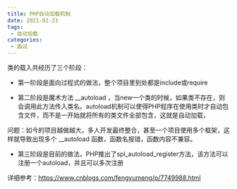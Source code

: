 ```yaml
---
title: PHP自动加载机制
date: 2021-02-23
tags:
 - 自动加载
categories:
 - 面试
---
```


类的载入共经历了三个阶段：

- 第一阶段是面向过程式的做法，整个项目里到处都是include或require

- 第二阶段是魔术方法 __autoload ，当new一个类的时候，如果类不存在，则会调用此方法传入类名。autoload机制可以使得PHP程序在使用类时才自动包含文件，而不是一开始就将所有的类文件全部包含，这就是自动加载，

​       问题：如今的项目越做越大，多人开发最终整合，甚至一个项目使用多个框架，这样就导致出现多个 __autoload 函数，函数名报错，函数内容不兼容。

- 第三阶段是目前的做法，PHP推出了spl_autoload_register方法，该方法可以注册一个autoload，并且可以多次注册



详细参考：https://www.cnblogs.com/fengyumeng/p/7749988.html